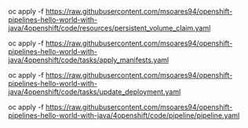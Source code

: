 oc apply -f https://raw.githubusercontent.com/msoares94/openshift-pipelines-hello-world-with-java/4openshift/code/resources/persistent_volume_claim.yaml

oc apply -f https://raw.githubusercontent.com/msoares94/openshift-pipelines-hello-world-with-java/4openshift/code/tasks/apply_manifests.yaml

oc apply -f https://raw.githubusercontent.com/msoares94/openshift-pipelines-hello-world-with-java/4openshift/code/tasks/update_deployment.yaml

oc apply -f https://raw.githubusercontent.com/msoares94/openshift-pipelines-hello-world-with-java/4openshift/code/pipeline/pipeline.yaml

